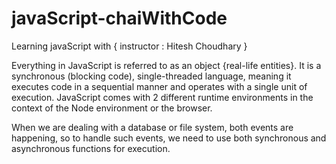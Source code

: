 # javaScript-chaiWithCode
Learning javaScript with { instructor : Hitesh Choudhary  }

Everything in JavaScript is referred to as an object {real-life entities}.
It is a synchronous (blocking code), single-threaded language, meaning it executes code in a sequential manner and operates with a single unit of execution.
JavaScript comes with 2 different runtime environments in the context of the Node environment or the browser.

When we are dealing with a database or file system, both events are happening, so to handle such events, we need to use both synchronous and asynchronous functions for execution.
